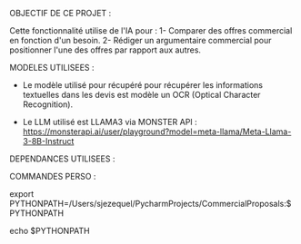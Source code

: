 OBJECTIF DE CE PROJET :

Cette fonctionnalité utilise de l'IA pour :
1- Comparer des offres commercial en fonction d'un besoin.
2- Rédiger un argumentaire commercial pour positionner l'une des offres par rapport aux autres.



MODELES UTILISEES :

* Le modèle utilisé pour récupéré pour récupérer les informations textuelles dans les devis est modèle un OCR (Optical Character Recognition).

* Le LLM utilisé est LLAMA3 via MONSTER API : 
https://monsterapi.ai/user/playground?model=meta-llama/Meta-Llama-3-8B-Instruct



DEPENDANCES UTILISEES :







COMMANDES PERSO :

export PYTHONPATH=/Users/sjezequel/PycharmProjects/CommercialProposals:$PYTHONPATH

echo $PYTHONPATH

